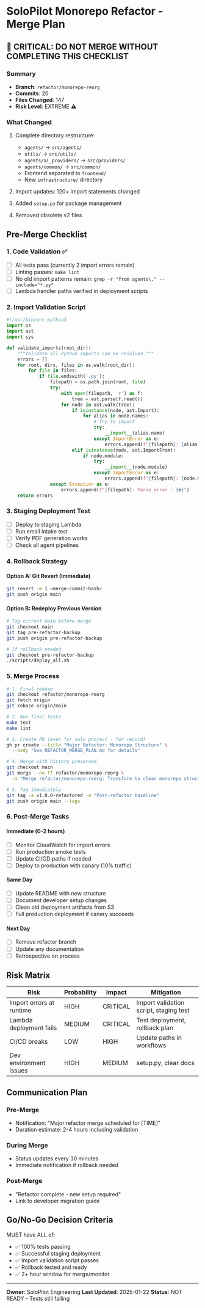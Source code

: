 # SoloPilot Monorepo Refactor - Merge Plan

## 🚨 CRITICAL: DO NOT MERGE WITHOUT COMPLETING THIS CHECKLIST

### Summary
- **Branch**: `refactor/monorepo-reorg`
- **Commits**: 20
- **Files Changed**: 147
- **Risk Level**: EXTREME ⚠️

### What Changed
1. Complete directory restructure:
   - `agents/` → `src/agents/`
   - `utils/` → `src/utils/`
   - `agents/ai_providers/` → `src/providers/`
   - `agents/common/` → `src/common/`
   - Frontend separated to `frontend/`
   - New `infrastructure/` directory

2. Import updates: 120+ import statements changed
3. Added `setup.py` for package management
4. Removed obsolete v2 files

## Pre-Merge Checklist

### 1. Code Validation ✅
- [ ] All tests pass (currently 2 import errors remain)
- [ ] Linting passes: `make lint`
- [ ] No old import patterns remain: `grep -r "from agents\." --include="*.py"`
- [ ] Lambda handler paths verified in deployment scripts

### 2. Import Validation Script
```python
#!/usr/bin/env python3
import os
import ast
import sys

def validate_imports(root_dir):
    """Validate all Python imports can be resolved."""
    errors = []
    for root, dirs, files in os.walk(root_dir):
        for file in files:
            if file.endswith('.py'):
                filepath = os.path.join(root, file)
                try:
                    with open(filepath, 'r') as f:
                        tree = ast.parse(f.read())
                    for node in ast.walk(tree):
                        if isinstance(node, ast.Import):
                            for alias in node.names:
                                # Try to import
                                try:
                                    __import__(alias.name)
                                except ImportError as e:
                                    errors.append(f"{filepath}: {alias.name} - {e}")
                        elif isinstance(node, ast.ImportFrom):
                            if node.module:
                                try:
                                    __import__(node.module)
                                except ImportError as e:
                                    errors.append(f"{filepath}: {node.module} - {e}")
                except Exception as e:
                    errors.append(f"{filepath}: Parse error - {e}")
    return errors
```

### 3. Staging Deployment Test
- [ ] Deploy to staging Lambda
- [ ] Run email intake test
- [ ] Verify PDF generation works
- [ ] Check all agent pipelines

### 4. Rollback Strategy

#### Option A: Git Revert (Immediate)
```bash
git revert -m 1 <merge-commit-hash>
git push origin main
```

#### Option B: Redeploy Previous Version
```bash
# Tag current main before merge
git checkout main
git tag pre-refactor-backup
git push origin pre-refactor-backup

# If rollback needed
git checkout pre-refactor-backup
./scripts/deploy_all.sh
```

### 5. Merge Process

```bash
# 1. Final rebase
git checkout refactor/monorepo-reorg
git fetch origin
git rebase origin/main

# 2. Run final tests
make test
make lint

# 3. Create PR (even for solo project - for record)
gh pr create --title "Major Refactor: Monorepo Structure" \
  --body "See REFACTOR_MERGE_PLAN.md for details"

# 4. Merge with history preserved
git checkout main
git merge --no-ff refactor/monorepo-reorg \
  -m "Merge refactor/monorepo-reorg: Transform to clean monorepo structure"

# 5. Tag immediately
git tag -a v1.0.0-refactored -m "Post-refactor baseline"
git push origin main --tags
```

### 6. Post-Merge Tasks

#### Immediate (0-2 hours)
- [ ] Monitor CloudWatch for import errors
- [ ] Run production smoke tests
- [ ] Update CI/CD paths if needed
- [ ] Deploy to production with canary (10% traffic)

#### Same Day
- [ ] Update README with new structure
- [ ] Document developer setup changes
- [ ] Clean old deployment artifacts from S3
- [ ] Full production deployment if canary succeeds

#### Next Day
- [ ] Remove refactor branch
- [ ] Update any documentation
- [ ] Retrospective on process

## Risk Matrix

| Risk | Probability | Impact | Mitigation |
|------|-------------|---------|------------|
| Import errors at runtime | HIGH | CRITICAL | Import validation script, staging test |
| Lambda deployment fails | MEDIUM | CRITICAL | Test deployment, rollback plan |
| CI/CD breaks | LOW | HIGH | Update paths in workflows |
| Dev environment issues | HIGH | MEDIUM | setup.py, clear docs |

## Communication Plan

### Pre-Merge
- Notification: "Major refactor merge scheduled for [TIME]"
- Duration estimate: 2-4 hours including validation

### During Merge
- Status updates every 30 minutes
- Immediate notification if rollback needed

### Post-Merge
- "Refactor complete - new setup required"
- Link to developer migration guide

## Go/No-Go Decision Criteria

MUST have ALL of:
- ✅ 100% tests passing
- ✅ Successful staging deployment
- ✅ Import validation script passes
- ✅ Rollback tested and ready
- ✅ 2+ hour window for merge/monitor

---

**Owner**: SoloPilot Engineering
**Last Updated**: 2025-01-22
**Status**: NOT READY - Tests still failing
